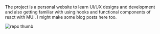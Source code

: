 The project is a personal website to learn UI/UX designs and development and also getting familiar with using hooks and functional components of react with MUI.
I might make some blog posts here too.


![repo thumb](https://user-images.githubusercontent.com/46021475/156512522-09f8c9e0-ebde-4621-bae5-a3832565424c.png)

